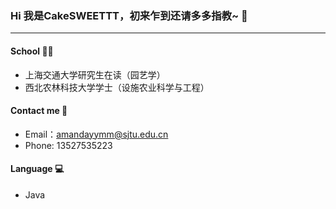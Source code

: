 ### Hi 我是CakeSWEETTT，初来乍到还请多多指教~ 👋
***
#### School 👩‍🎓
+ 上海交通大学研究生在读（园艺学）
+ 西北农林科技大学学士（设施农业科学与工程）
#### Contact me 📱
+ Email：amandayymm@sjtu.edu.cn
+ Phone: 13527535223
#### Language 💻
+ Java
<!--
**CakeSWEETTT/CakeSWEETTT** is a ✨ _special_ ✨ repository because its `README.md` (this file) appears on your GitHub profile.

Here are some ideas to get you started:

- 🔭 I’m currently working on ...
- 🌱 I’m currently learning ...
- 👯 I’m looking to collaborate on ...
- 🤔 I’m looking for help with ...
- 💬 Ask me about ...
- 📫 How to reach me: ...
- 😄 Pronouns: ...
- ⚡ Fun fact: ...
-->

